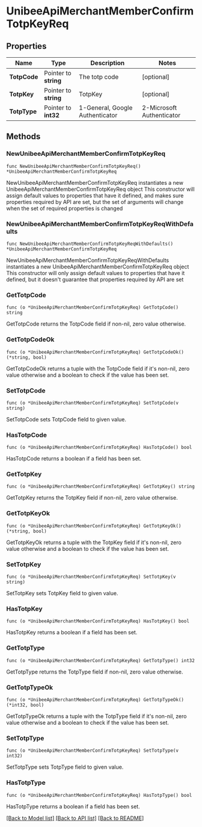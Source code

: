 # UnibeeApiMerchantMemberConfirmTotpKeyReq

## Properties

Name | Type | Description | Notes
------------ | ------------- | ------------- | -------------
**TotpCode** | Pointer to **string** | The totp code | [optional] 
**TotpKey** | Pointer to **string** | TotpKey | [optional] 
**TotpType** | Pointer to **int32** | 1-General, Google Authenticator | 2-Microsoft Authenticator | 3-Authy | 4-1Password | 5-LastPass | 6-FreeOTP | 7-Other TOTP | [optional] 

## Methods

### NewUnibeeApiMerchantMemberConfirmTotpKeyReq

`func NewUnibeeApiMerchantMemberConfirmTotpKeyReq() *UnibeeApiMerchantMemberConfirmTotpKeyReq`

NewUnibeeApiMerchantMemberConfirmTotpKeyReq instantiates a new UnibeeApiMerchantMemberConfirmTotpKeyReq object
This constructor will assign default values to properties that have it defined,
and makes sure properties required by API are set, but the set of arguments
will change when the set of required properties is changed

### NewUnibeeApiMerchantMemberConfirmTotpKeyReqWithDefaults

`func NewUnibeeApiMerchantMemberConfirmTotpKeyReqWithDefaults() *UnibeeApiMerchantMemberConfirmTotpKeyReq`

NewUnibeeApiMerchantMemberConfirmTotpKeyReqWithDefaults instantiates a new UnibeeApiMerchantMemberConfirmTotpKeyReq object
This constructor will only assign default values to properties that have it defined,
but it doesn't guarantee that properties required by API are set

### GetTotpCode

`func (o *UnibeeApiMerchantMemberConfirmTotpKeyReq) GetTotpCode() string`

GetTotpCode returns the TotpCode field if non-nil, zero value otherwise.

### GetTotpCodeOk

`func (o *UnibeeApiMerchantMemberConfirmTotpKeyReq) GetTotpCodeOk() (*string, bool)`

GetTotpCodeOk returns a tuple with the TotpCode field if it's non-nil, zero value otherwise
and a boolean to check if the value has been set.

### SetTotpCode

`func (o *UnibeeApiMerchantMemberConfirmTotpKeyReq) SetTotpCode(v string)`

SetTotpCode sets TotpCode field to given value.

### HasTotpCode

`func (o *UnibeeApiMerchantMemberConfirmTotpKeyReq) HasTotpCode() bool`

HasTotpCode returns a boolean if a field has been set.

### GetTotpKey

`func (o *UnibeeApiMerchantMemberConfirmTotpKeyReq) GetTotpKey() string`

GetTotpKey returns the TotpKey field if non-nil, zero value otherwise.

### GetTotpKeyOk

`func (o *UnibeeApiMerchantMemberConfirmTotpKeyReq) GetTotpKeyOk() (*string, bool)`

GetTotpKeyOk returns a tuple with the TotpKey field if it's non-nil, zero value otherwise
and a boolean to check if the value has been set.

### SetTotpKey

`func (o *UnibeeApiMerchantMemberConfirmTotpKeyReq) SetTotpKey(v string)`

SetTotpKey sets TotpKey field to given value.

### HasTotpKey

`func (o *UnibeeApiMerchantMemberConfirmTotpKeyReq) HasTotpKey() bool`

HasTotpKey returns a boolean if a field has been set.

### GetTotpType

`func (o *UnibeeApiMerchantMemberConfirmTotpKeyReq) GetTotpType() int32`

GetTotpType returns the TotpType field if non-nil, zero value otherwise.

### GetTotpTypeOk

`func (o *UnibeeApiMerchantMemberConfirmTotpKeyReq) GetTotpTypeOk() (*int32, bool)`

GetTotpTypeOk returns a tuple with the TotpType field if it's non-nil, zero value otherwise
and a boolean to check if the value has been set.

### SetTotpType

`func (o *UnibeeApiMerchantMemberConfirmTotpKeyReq) SetTotpType(v int32)`

SetTotpType sets TotpType field to given value.

### HasTotpType

`func (o *UnibeeApiMerchantMemberConfirmTotpKeyReq) HasTotpType() bool`

HasTotpType returns a boolean if a field has been set.


[[Back to Model list]](../README.md#documentation-for-models) [[Back to API list]](../README.md#documentation-for-api-endpoints) [[Back to README]](../README.md)


